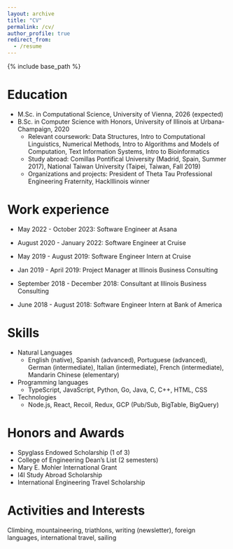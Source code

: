 ```yaml
---
layout: archive
title: "CV"
permalink: /cv/
author_profile: true
redirect_from:
  - /resume
---
```


{% include base_path %}

Education
======
* M.Sc. in Computational Science, University of Vienna, 2026 (expected)
* B.Sc. in Computer Science with Honors, University of Illinois at Urbana-Champaign, 2020
  * Relevant coursework: Data Structures, Intro to Computational Linguistics, Numerical Methods, Intro to Algorithms and Models of Computation, Text Information Systems, Intro to Bioinformatics
  * Study abroad: Comillas Pontifical University (Madrid, Spain, Summer 2017), National Taiwan University (Taipei, Taiwan, Fall 2019)
  * Organizations and projects: President of Theta Tau Professional Engineering Fraternity, HackIllinois winner

Work experience
======
* May 2022 - October 2023: Software Engineer at Asana

* August 2020 - January 2022: Software Engineer at Cruise

* May 2019 - August 2019: Software Engineer Intern at Cruise

* Jan 2019 - April 2019: Project Manager at Illinois Business Consulting

* September 2018 - December 2018: Consultant at Illinois Business Consulting

* June 2018 - August 2018: Software Engineer Intern at Bank of America

Skills
======
* Natural Languages
  * English (native), Spanish (advanced), Portuguese (advanced), German (intermediate), Italian (intermediate), French (intermediate), Mandarin Chinese (elementary)
* Programming languages
  * TypeScript, JavaScript, Python, Go, Java, C, C++, HTML, CSS
* Technologies
  * Node.js, React, Recoil, Redux, GCP (Pub/Sub, BigTable, BigQuery)

Honors and Awards
======
* Spyglass Endowed Scholarship (1 of 3)
* College of Engineering Dean’s List (2 semesters)
* Mary E. Mohler International Grant
* I4I Study Abroad Scholarship
* International Engineering Travel Scholarship
  
Activities and Interests
======
Climbing, mountaineering, triathlons, writing (newsletter), foreign languages, international travel, sailing